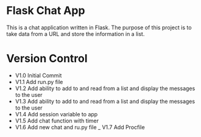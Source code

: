 # Flask Chat App

This is a chat application written in Flask. The purpose of this
 project is to take data from a URL and store the information in a list.

# Version Control

- V1.0 Initial Commit
- V1.1 Add run.py file
- V1.2 Add ability to add to and read from a list and display the messages to the user
- V1.3 Add ability to add to and read from a list and display the messages to the user
- V1.4 Add session variable to app
- V1.5 Add chat function with timer
- V1.6 Add new chat and ru.py file
_ V1.7 Add Procfile